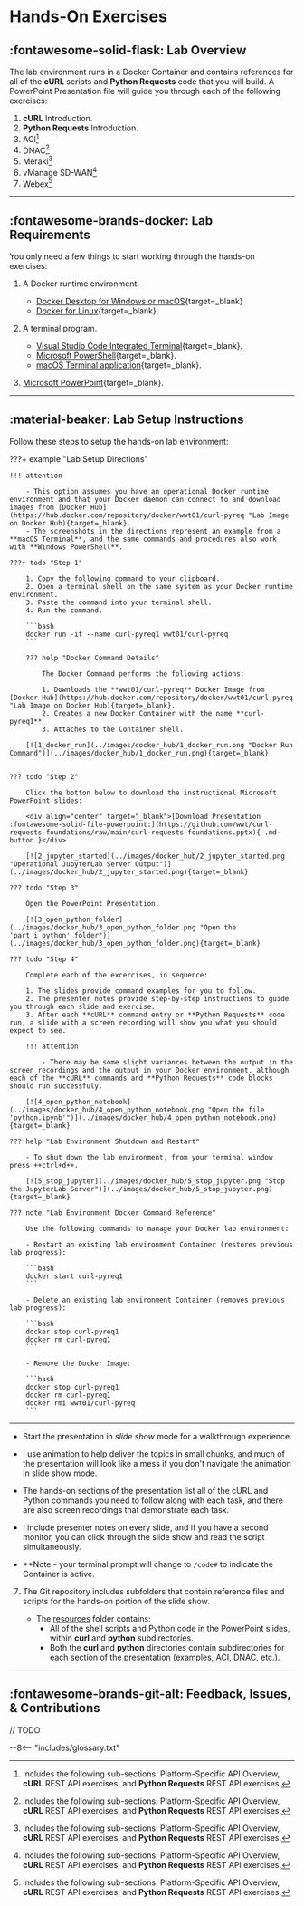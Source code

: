 # Hands-On Exercises

## :fontawesome-solid-flask: Lab Overview

The lab environment runs in a Docker Container and contains references for all of the **cURL** scripts and **Python Requests** code that you will build.  A PowerPoint Presentation file will guide you through each of the following exercises:

1. **cURL** Introduction.
2. **Python Requests** Introduction.
3. ACI[^1]
4. DNAC[^1]
5. Meraki[^1]
6. vManage SD-WAN[^1]
7. Webex[^1]

---

## :fontawesome-brands-docker: Lab Requirements

You only need a few things to start working through the hands-on exercises:

1. A Docker runtime environment.

    - [Docker Desktop for Windows or macOS](https://www.docker.com/products/docker-desktop "Docker Desktop for Windows or macOS"){target=_blank}
    - [Docker for Linux](https://hub.docker.com/search?offering=community&operating_system=linux&q=&type=edition "Docker for Linux"){target=_blank}.

2. A terminal program.

    - [Visual Studio Code Integrated Terminal](https://code.visualstudio.com/docs/editor/integrated-terminal "Visual Studio Code Integrated Terminal"){target=_blank}.
    - [Microsoft PowerShell](https://docs.microsoft.com/en-us/powershell/scripting/install/installing-powershell-core-on-windows?view=powershell-7.1 "PowerShell Installation Instructions"){target=_blank}.
    - [macOS Terminal application](https://support.apple.com/guide/terminal/welcome/mac "macOS Terminal Application"){target=_blank}.

3. [Microsoft PowerPoint](https://support.microsoft.com/en-us/office/view-a-presentation-without-powerpoint-2f1077ab-9a4e-41ba-9f75-d55bd9b231a6 "View a PowerPoint Presentation"){target=_blank}.

---

## :material-beaker: Lab Setup Instructions

Follow these steps to setup the hands-on lab environment:

???+ example "Lab Setup Directions"

    !!! attention

        - This option assumes you have an operational Docker runtime environment and that your Docker daemon can connect to and download images from [Docker Hub](https://hub.docker.com/repository/docker/wwt01/curl-pyreq "Lab Image on Docker Hub){target=_blank}.
        - The screenshots in the directions represent an example from a **macOS Terminal**, and the same commands and procedures also work with **Windows PowerShell**.

    ???+ todo "Step 1"

        1. Copy the following command to your clipboard.
        2. Open a terminal shell on the same system as your Docker runtime environment.
        3. Paste the command into your terminal shell.
        4. Run the command.

        ```bash
        docker run -it --name curl-pyreq1 wwt01/curl-pyreq
        ```

        ??? help "Docker Command Details"

            The Docker Command performs the following actions:

            1. Downloads the **wwt01/curl-pyreq** Docker Image from [Docker Hub](https://hub.docker.com/repository/docker/wwt01/curl-pyreq "Lab Image on Docker Hub){target=_blank}.
            2. Creates a new Docker Container with the name **curl-pyreq1**
            3. Attaches to the Container shell.

        [![1_docker_run](../images/docker_hub/1_docker_run.png "Docker Run Command")](../images/docker_hub/1_docker_run.png){target=_blank}


    ??? todo "Step 2"

        Click the botton below to download the instructional Microsoft PowerPoint slides:

        <div align="center" target="_blank">[Download Presentation :fontawesome-solid-file-powerpoint:](https://github.com/wwt/curl-requests-foundations/raw/main/curl-requests-foundations.pptx){ .md-button }</div>

        [![2_jupyter_started](../images/docker_hub/2_jupyter_started.png "Operational JupyterLab Server Output")](../images/docker_hub/2_jupyter_started.png){target=_blank}

    ??? todo "Step 3"

        Open the PowerPoint Presentation.

        [![3_open_python_folder](../images/docker_hub/3_open_python_folder.png "Open the 'part_i_python' folder")](../images/docker_hub/3_open_python_folder.png){target=_blank}

    ??? todo "Step 4"

        Complete each of the excercises, in sequence:

        1. The slides provide command examples for you to follow.
        2. The presenter notes provide step-by-step instructions to guide you through each slide and exercise.
        3. After each **cURL** command entry or **Python Requests** code run, a slide with a screen recording will show you what you should expect to see.

        !!! attention

            - There may be some slight variances between the output in the screen recordings and the output in your Docker environment, although each of the **cURL** commands and **Python Requests** code blocks should run successfuly.

        [![4_open_python_notebook](../images/docker_hub/4_open_python_notebook.png "Open the file 'python.ipynb'")](../images/docker_hub/4_open_python_notebook.png){target=_blank}

    ??? help "Lab Environment Shutdown and Restart"

        - To shut down the lab environment, from your terminal window press ++ctrl+d++.

        [![5_stop_jupyter](../images/docker_hub/5_stop_jupyter.png "Stop the JupyterLab Server")](../images/docker_hub/5_stop_jupyter.png){target=_blank}

    ??? note "Lab Environment Docker Command Reference"

        Use the following commands to manage your Docker lab environment:

        - Restart an existing lab environment Container (restores previous lab progress):

        ```bash
        docker start curl-pyreq1
        ```

        - Delete an existing lab environment Container (removes previous lab progress):

        ```bash
        docker stop curl-pyreq1
        docker rm curl-pyreq1
        ```

        - Remove the Docker Image:

        ```bash
        docker stop curl-pyreq1
        docker rm curl-pyreq1
        docker rmi wwt01/curl-pyreq
        ```

---

- Start the presentation in _slide show_ mode for a walkthrough experience.
- I use animation to help deliver the topics in small chunks, and much of the presentation will look like a mess if you don't navigate the animation in slide show mode.
- The hands-on sections of the presentation list all of the cURL and Python commands you need to follow along with each task, and there are also screen recordings that demonstrate each task.
- I include presenter notes on every slide, and if you have a second monitor, you can click through the slide show and read the script simultaneously.

- \*\*Note - your terminal prompt will change to `/code#` to indicate the Container is active.

7. The Git repository includes subfolders that contain reference files and scripts for the hands-on portion of the slide show.

   - The [resources](https://github.com/wwt/curl-requests-foundations/tree/master/resources "resources Folder") folder contains:
     - All of the shell scripts and Python code in the PowerPoint slides, within **curl** and **python** subdirectories.
     - Both the **curl** and **python** directories contain subdirectories for each section of the presentation (examples, ACI, DNAC, etc.).

---

## :fontawesome-brands-git-alt: Feedback, Issues, & Contributions

// TODO

[^1]: Includes the following sub-sections: Platform-Specific API Overview, **cURL** REST API exercises, and **Python Requests** REST API exercises.

--8<-- "includes/glossary.txt"
